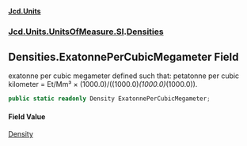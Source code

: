 #### [Jcd.Units](index.md 'index')

### [Jcd.Units.UnitsOfMeasure.SI](Jcd.Units.UnitsOfMeasure.SI.md 'Jcd.Units.UnitsOfMeasure.SI').[Densities](Densities.md 'Jcd.Units.UnitsOfMeasure.SI.Densities')

## Densities.ExatonnePerCubicMegameter Field

exatonne per cubic megameter defined such that: petatonne per cubic kilometer = Et/Mm³ ×
(1000.0)/((1000.0)*(1000.0)*(1000.0)).

```csharp
public static readonly Density ExatonnePerCubicMegameter;
```

#### Field Value

[Density](Density.md 'Jcd.Units.UnitTypes.Density')
